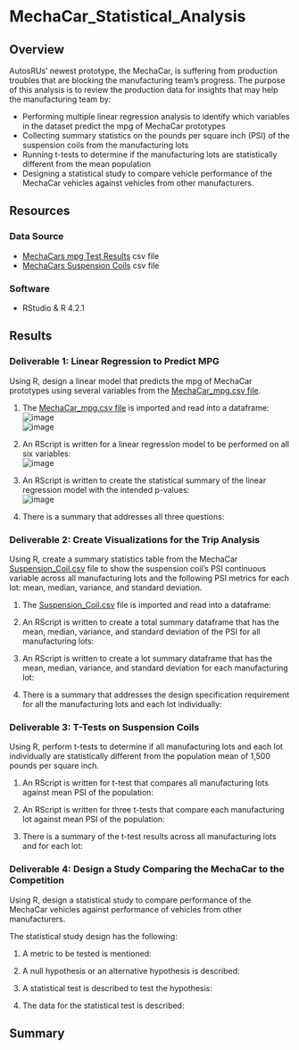 # MechaCar_Statistical_Analysis

## Overview 
AutosRUs’ newest prototype, the MechaCar, is suffering from production troubles that are blocking the manufacturing team’s progress. The purpose of this analysis is to review the production data for insights that may help the manufacturing team by:
- Performing multiple linear regression analysis to identify which variables in the dataset predict the mpg of MechaCar prototypes
- Collecting summary statistics on the pounds per square inch (PSI) of the suspension coils from the manufacturing lots
- Running t-tests to determine if the manufacturing lots are statistically different from the mean population
- Designing a statistical study to compare vehicle performance of the MechaCar vehicles against vehicles from other manufacturers. 

## Resources
### Data Source 
- [MechaCars mpg Test Results](https://github.com/lkachury/MechaCar_Statistical_Analysis/blob/main/MechaCar_mpg.csv) csv file
- [MechaCars Suspension Coils](https://github.com/lkachury/MechaCar_Statistical_Analysis/blob/main/Suspension_Coil.csv) csv file

### Software
- RStudio & R 4.2.1  


## Results
### Deliverable 1: Linear Regression to Predict MPG
Using R, design a linear model that predicts the mpg of MechaCar prototypes using several variables from the [MechaCar_mpg.csv file](https://github.com/lkachury/MechaCar_Statistical_Analysis/blob/main/MechaCar_mpg.csv). 

1. The [MechaCar_mpg.csv file](https://github.com/lkachury/MechaCar_Statistical_Analysis/blob/main/MechaCar_mpg.csv) is imported and read into a dataframe:
<br /> ![image](https://user-images.githubusercontent.com/108038989/195750388-3e71244c-8710-480e-9878-42bcf695bfe1.png)
<br /> ![image](https://user-images.githubusercontent.com/108038989/195750731-5d504082-ed80-4db4-99c9-be01caff682f.png)

2. An RScript is written for a linear regression model to be performed on all six variables:
<br /> ![image](https://user-images.githubusercontent.com/108038989/195750818-e4e2b1a8-fbb0-4fa4-b598-e69cba8cc33a.png)

3. An RScript is written to create the statistical summary of the linear regression model with the intended p-values:
<br /> ![image](https://user-images.githubusercontent.com/108038989/195750961-559dcfb0-999d-42d2-95b3-2dcae50536a9.png)

4. There is a summary that addresses all three questions:

### Deliverable 2: Create Visualizations for the Trip Analysis
Using R, create a summary statistics table from the MechaCar [Suspension_Coil.csv](https://github.com/lkachury/MechaCar_Statistical_Analysis/blob/main/Suspension_Coil.csv) file to show the suspension coil’s PSI continuous variable across all manufacturing lots and the following PSI metrics for each lot: mean, median, variance, and standard deviation.

1. The [Suspension_Coil.csv](https://github.com/lkachury/MechaCar_Statistical_Analysis/blob/main/Suspension_Coil.csv) file is imported and read into a dataframe:

2. An RScript is written to create a total summary dataframe that has the mean, median, variance, and standard deviation of the PSI for all manufacturing lots:

3. An RScript is written to create a lot summary dataframe that has the mean, median, variance, and standard deviation for each manufacturing lot:

4. There is a summary that addresses the design specification requirement for all the manufacturing lots and each lot individually:


### Deliverable 3: T-Tests on Suspension Coils
Using R, perform t-tests to determine if all manufacturing lots and each lot individually are statistically different from the population mean of 1,500 pounds per square inch.

1. An RScript is written for t-test that compares all manufacturing lots against mean PSI of the population:

2. An RScript is written for three t-tests that compare each manufacturing lot against mean PSI of the population:

3. There is a summary of the t-test results across all manufacturing lots and for each lot:

### Deliverable 4: Design a Study Comparing the MechaCar to the Competition
Using R, design a statistical study to compare performance of the MechaCar vehicles against performance of vehicles from other manufacturers.

The statistical study design has the following:
1. A metric to be tested is mentioned:

2. A null hypothesis or an alternative hypothesis is described: 

3. A statistical test is described to test the hypothesis:

4. The data for the statistical test is described: 

## Summary 
